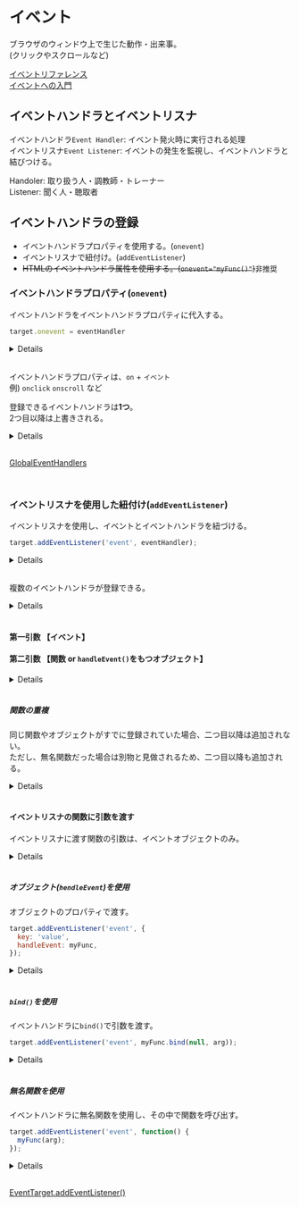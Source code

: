 # イベント

ブラウザのウィンドウ上で生じた動作・出来事。<br />
(クリックやスクロールなど)

[イベントリファレンス](https://developer.mozilla.org/ja/docs/Web/Events)<br />
[イベントへの入門](https://developer.mozilla.org/ja/docs/Learn/JavaScript/Building_blocks/Events)

## イベントハンドラとイベントリスナ

イベントハンドラ`Event Handler`: イベント発火時に実行される処理<br />
イベントリスナ`Event Listener`: イベントの発生を監視し、イベントハンドラと結びつける。

Handoler: 取り扱う人・調教師・トレーナー<br />
Listener: 聞く人・聴取者


## イベントハンドラの登録

- イベントハンドラプロパティを使用する。(`onevent`)
- イベントリスナで紐付け。(`addEventListener`)
- ~~HTMLのイベントハンドラ属性を使用する。(`onevent="myFunc()"`)~~<span style="font-size: small">非推奨</span>

### イベントハンドラプロパティ(`onevent`)

イベントハンドラをイベントハンドラプロパティに代入する。<br />

```javascript
target.onevent = eventHandler
```

<details>

```javascript
const btn = document.getElementById('btn');

const putsHello = () => console.log('Hello');

btn.onclick = putsHello;

// Hello
```

</details>

<br />

イベントハンドラプロパティは、`on` + `イベント`<br />
例) `onclick` `onscroll` など

登録できるイベントハンドラは**1つ**。<br />
2つ目以降は上書きされる。

<details>

```javascript
const btn = document.getElementById('btn');

const putsHello = () => console.log('Hello');
const putsWorld = () => console.log('World');

btn.onclick = putsHello;
btn.onclick = putsWorld;

// World
```

</details>

<br />

[GlobalEventHandlers](https://developer.mozilla.org/ja/docs/Web/API/GlobalEventHandlers)

<br />

### イベントリスナを使用した紐付け(`addEventListener`)

イベントリスナを使用し、イベントとイベントハンドラを紐づける。

```javascript
target.addEventListener('event', eventHandler);
```

<details>

```javascript
const btn = document.getElementById('btn');

const putsHello = () => console.log('Hello');

btn.addEventListener('click', putsHello);

// Hello
```

</details>

<br />

複数のイベントハンドラが登録できる。

<details>

```javascript
const btn = document.getElementById('btn');

const putsHello = () => console.log('Hello');
const putsWorld = () => console.log('World');

btn.addEventListener('click', putsHello);
btn.addEventListener('click', putsWorld);

// Hello
// World
```

</details>

<br />

#### 第一引数 【イベント】

#### 第二引数 【関数 or `handleEvent()`をもつオブジェクト】

<details>

```javascript
// 関数を渡す
const btn = document.getElementById('btn');
const changeColor = (e) => { e.currentTarget.style.color = 'red'; };

btn.addEventListener('click', changeColor);
```

```javascript
// 無名関数を渡す
const btn = document.getElementById('btn');

btn.addEventListener('click', function () {
  this.style.color = 'red';
});

// アロー関数
btn.addEventListener('click', (e) => {
  e.currentTarget.style.color = 'red';
});
```

```javascript
// オブジェクト(handleEvent)を渡す
const btn = document.getElementById('btn');
const changeColor = {
  handleEvent() {
    e.currentTarget.style.color = 'red';
  },
};

btn.addEventListener('click', changeColor);
```

</details>

<br />

##### 関数の重複

同じ関数やオブジェクトがすでに登録されていた場合、二つ目以降は追加されない。<br />
ただし、無名関数だった場合は別物と見做されるため、二つ目以降も追加される。

<details>

```javascript
// 関数の場合
const btn = document.getElementById('btn');
const putsHello = () => { console.log('Hello'); };

btn.addEventListener('click', putsHello);
btn.addEventListener('click', putsHello);
// 出力は一回
//
// Hello
```

```javascript
// オブジェクトの場合
const btn = document.getElementById('btn');
const putsHello = {
  handleEvent() { console.log('Hello'); },
};

btn.addEventListener('click', putsHello);
btn.addEventListener('click', putsHello);
// 出力は一回
//
// Hello
```

```javascript
// 無名関数の場合
const btn = document.getElementById('btn');

btn.addEventListener('click', () => { console.log('Hello'); });
btn.addEventListener('click', () => { console.log('Hello'); });
// 出力は二回
//
// Hello
// Hello
```

</details>

<br />

#### イベントリスナの関数に引数を渡す

イベントリスナに渡す関数の引数は、イベントオブジェクトのみ。

<details>

```javascript
const btn = document.getElementById('btn');
const putsArg = (event) => { console.log(event) };

btn.addEventListener('click', putsArg); // => PointerEvent {isTrusted: true, pointerId: 1, width: 1, height: 1, pressure: 0, …}
```

</details>

<br />

##### オブジェクト(`hendleEvent`)を使用

オブジェクトのプロパティで渡す。

```javascript
target.addEventListener('event', {
  key: 'value',
  handleEvent: myFunc,
});
```

<details>

```javascript
const btn = document.getElementById('btn');
const putsWord = function () {
  console.log(this.word);
};

btn.addEventListener('click', {
  word: 'Hello',
  handleEvent: putsWord,
});
// => Hello
```

</details>

<br />

##### `bind()`を使用

イベントハンドラに`bind()`で引数を渡す。

```javascript
target.addEventListener('event', myFunc.bind(null, arg));
```

<details>

```javascript
const btn = document.getElementById('btn');
const putsWord = (word) => { console.log(word); };

btn.addEventListener('click', putsWord.bind(null, 'Hello'));
// => Hello
```

<br />

`event`オブジェクトを使用する際は、`bind`で渡した引数の次に指定する。

```javascript
const btn = document.getElementById('btn');
const putsWord = (hoge, fuga, event) => { console.log(hoge, fuga, event.type); };

btn.addEventListener('click', putsWord.bind(null, 'Hello', 'World'));
// => Hello World click
```

</details>

<br />

##### 無名関数を使用

イベントハンドラに無名関数を使用し、その中で関数を呼び出す。

```javascript
target.addEventListener('event', function() {
  myFunc(arg);
});
```

<details>

```javascript
const btn = document.getElementById('btn');
const putsWord = (word) => { console.log(word); };

btn.addEventListener('click', function() {
  putsWord('Hello');
});
```

</details>

<br />

[EventTarget.addEventListener()](https://developer.mozilla.org/ja/docs/Web/API/EventTarget/addEventListener)
